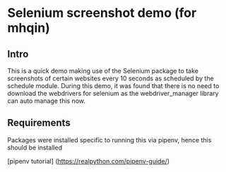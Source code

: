 # Selenium screenshot demo (for mhqin)

## Intro

This is a quick demo making use of the Selenium package to take screenshots of certain websites every 10 seconds as scheduled by the schedule module. During this demo, it was found that there is no need to download the webdrivers for selenium as the webdriver_manager library can auto manage this now. 

## Requirements

Packages were installed specific to running this via pipenv, hence this should be installed 

[pipenv tutorial] (https://realpython.com/pipenv-guide/)

